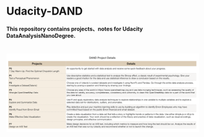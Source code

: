 # Udacity-DAND
**This repository contains projects、notes for Udacity DataAnalysisNanoDegree.**

![DAND details](DAND_details.png) 
=======